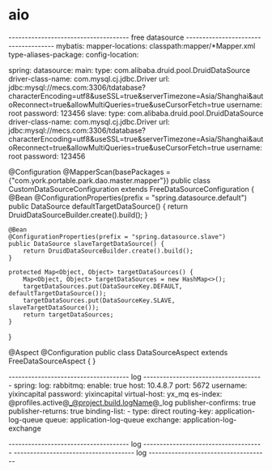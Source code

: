 # aio

------------------------------------- free datasource -------------------------------------
mybatis:
  mapper-locations: classpath:mapper/*Mapper.xml
  type-aliases-package: 
  config-location: 


spring:
  datasource:
    main:
      type: com.alibaba.druid.pool.DruidDataSource
      driver-class-name: com.mysql.cj.jdbc.Driver
      url: jdbc:mysql://mecs.com:3306/tdatabase?characterEncoding=utf8&useSSL=true&serverTimezone=Asia/Shanghai&autoReconnect=true&allowMultiQueries=true&useCursorFetch=true
      username: root
      password: 123456
    slave:
      type: com.alibaba.druid.pool.DruidDataSource
      driver-class-name: com.mysql.cj.jdbc.Driver
      url: jdbc:mysql://mecs.com:3306/tdatabase?characterEncoding=utf8&useSSL=true&serverTimezone=Asia/Shanghai&autoReconnect=true&allowMultiQueries=true&useCursorFetch=true
      username: root
      password: 123456

@Configuration
@MapperScan(basePackages = {"com.york.portable.park.dao.master.mapper"})
public class CustomDataSourceConfiguration extends FreeDataSourceConfiguration {
    @Bean
    @ConfigurationProperties(prefix = "spring.datasource.default")
    public DataSource defaultTargetDataSource() {
        return DruidDataSourceBuilder.create().build();
    }

    @Bean
    @ConfigurationProperties(prefix = "spring.datasource.slave")
    public DataSource slaveTargetDataSource() {
        return DruidDataSourceBuilder.create().build();
    }

    protected Map<Object, Object> targetDataSources() {
        Map<Object, Object> targetDataSources = new HashMap<>();
        targetDataSources.put(DataSourceKey.DEFAULT, defaultTargetDataSource());
        targetDataSources.put(DataSourceKey.SLAVE, slaveTargetDataSource());
        return targetDataSources;
    }
}

@Aspect
@Configuration
public class DataSourceAspect extends FreeDataSourceAspect {
}


------------------------------------- log -------------------------------------
spring:
  log:
    rabbitmq:
      enable: true
      host: 10.4.8.7
      port: 5672
      username: yixincapital
      password: yixincapital
      virtual-host: yx_mq
      es-index: @profiles.active@_@project.build.logName@_log
      publisher-confirms: true
      publisher-returns: true
      binding-list:
      - type: direct
        routing-key: application-log-queue
        queue: application-log-queue
        exchange: application-log-exchange

------------------------------------- log -------------------------------------
------------------------------------- log -------------------------------------